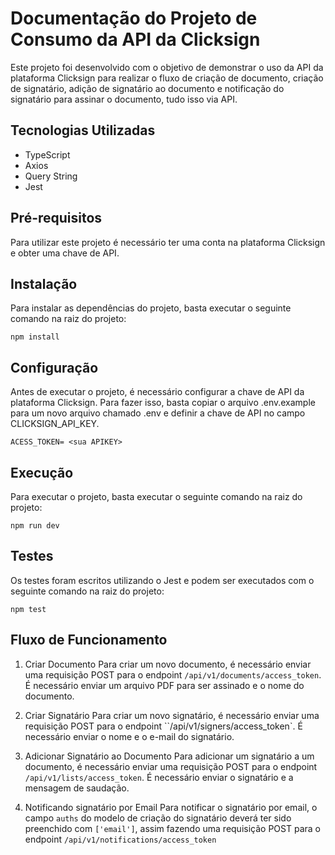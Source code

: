 # Documentação do Projeto de Consumo da API da Clicksign
Este projeto foi desenvolvido com o objetivo de demonstrar o uso da API da plataforma Clicksign para realizar o fluxo de criação de documento, criação de signatário, adição de signatário ao documento e notificação do signatário para assinar o documento, tudo isso via API.

## Tecnologias Utilizadas
* TypeScript
* Axios
* Query String
* Jest
## Pré-requisitos
Para utilizar este projeto é necessário ter uma conta na plataforma Clicksign e obter uma chave de API.

## Instalação
Para instalar as dependências do projeto, basta executar o seguinte comando na raiz do projeto:
```
npm install
```
## Configuração
Antes de executar o projeto, é necessário configurar a chave de API da plataforma Clicksign. Para fazer isso, basta copiar o arquivo .env.example para um novo arquivo chamado .env e definir a chave de API no campo CLICKSIGN_API_KEY.
```
ACESS_TOKEN= <sua APIKEY>
```
## Execução
Para executar o projeto, basta executar o seguinte comando na raiz do projeto:
```
npm run dev
```
## Testes
Os testes foram escritos utilizando o Jest e podem ser executados com o seguinte comando na raiz do projeto:
```
npm test
```
## Fluxo de Funcionamento

1. Criar Documento
Para criar um novo documento, é necessário enviar uma requisição POST para o endpoint `/api/v1/documents/access_token`. É necessário enviar um arquivo PDF para ser assinado e o nome do documento.

2. Criar Signatário
Para criar um novo signatário, é necessário enviar uma requisição POST para o endpoint ``/api/v1/signers/access_token`. É necessário enviar o nome e o e-mail do signatário.

3. Adicionar Signatário ao Documento
Para adicionar um signatário a um documento, é necessário enviar uma requisição POST para o endpoint `/api/v1/lists/access_token`. É necessário enviar o signatário e a mensagem de saudação.

4. Notificando signatário por Email
Para notificar o signatário por email, o campo `auths` do modelo de criação do signatário deverá ter sido preenchido com `['email']`, assim fazendo uma requisição POST para o endpoint `/api/v1/notifications/access_token`